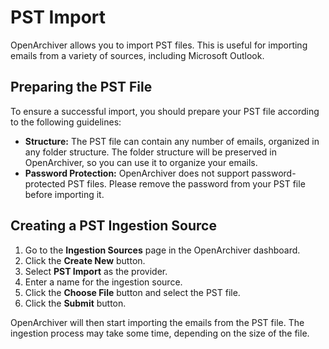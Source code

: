 # PST Import

OpenArchiver allows you to import PST files. This is useful for importing emails from a variety of sources, including Microsoft Outlook.

## Preparing the PST File

To ensure a successful import, you should prepare your PST file according to the following guidelines:

-   **Structure:** The PST file can contain any number of emails, organized in any folder structure. The folder structure will be preserved in OpenArchiver, so you can use it to organize your emails.
-   **Password Protection:** OpenArchiver does not support password-protected PST files. Please remove the password from your PST file before importing it.

## Creating a PST Ingestion Source

1.  Go to the **Ingestion Sources** page in the OpenArchiver dashboard.
2.  Click the **Create New** button.
3.  Select **PST Import** as the provider.
4.  Enter a name for the ingestion source.
5.  Click the **Choose File** button and select the PST file.
6.  Click the **Submit** button.

OpenArchiver will then start importing the emails from the PST file. The ingestion process may take some time, depending on the size of the file.
